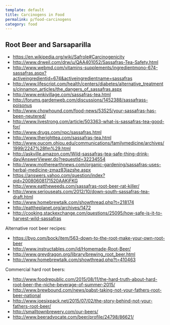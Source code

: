 ```yaml
---
template: default
title: Carcinogens in Food
permalink: p/food-carcinogens
category: food
---
```


Root Beer and Sarsaparilla
--------------------------

-   <https://en.wikipedia.org/wiki/Safrole#Carcinogenicity>
-   <http://www.drweil.com/drw/u/QAA401052/Sassafras-Tea-Safety.html>
-   <http://www.webmd.com/vitamins-supplements/ingredientmono-674-sassafras.aspx?activeingredientid=674&activeingredientname=sassafras>
-   <http://www.lifescript.com/health/centers/diabetes/alternative_treatments/cinnamon_articles/the_dangers_of_sassafras.aspx>
-   <http://www.enkivillage.com/sassafras-tea.html>
-   <http://forums.gardenweb.com/discussions/1452388/sassafrass-poisonus>
-   <http://www.chowhound.com/food-news/53525/your-sassafras-has-been-neutered/>
-   <http://www.livestrong.com/article/503363-what-is-sassafras-tea-good-for/>
-   <http://www.drugs.com/npc/sassafras.html>
-   <http://www.therighttea.com/sassafras-tea.html>
-   <http://www.oucom.ohiou.edu/communications/familymedicine/archives/1999/2247%28fm%29.html>
-   <http://askville.amazon.com/Wild-sassafras-tea-safe-thing-drink-day/AnswerViewer.do?requestId=32234554>
-   <http://www.motherearthnews.com/organic-gardening/sassafras-uses-herbal-medicine-zmaz83jazshe.aspx>
-   <https://answers.yahoo.com/question/index?qid=20080608171520AAKjFKG>
-   <http://www.eattheweeds.com/sassafras-root-beer-rat-killer/>
-   <http://www.seriouseats.com/2012/10/down-south-sassafras-tea-draft.html>
-   <http://www.homebrewtalk.com/showthread.php?t=218174>
-   <http://eattheplanet.org/archives/1472>
-   <http://cooking.stackexchange.com/questions/25095/how-safe-is-it-to-harvest-wild-sassafras>

Alternative root beer recipes:

-   <https://byo.com/bock/item/563-down-to-the-root-make-your-own-root-beer>
-   <http://www.instructables.com/id/Homemade-Root-Beer/>
-   <http://www.greydragon.org/library/brewing_root_beer.html>
-   <http://www.homebrewtalk.com/showthread.php?t=410463>

Commercial hard root beers:

-   <http://www.foodrepublic.com/2015/08/11/the-hard-truth-about-hard-root-beer-the-niche-beverage-of-summer-2015/>
-   <http://www.brewbound.com/news/pabst-taking-not-your-fathers-root-beer-national>
-   <http://www.joesixpack.net/2015/07/02/the-story-behind-not-your-fathers-root-beer/>
-   <http://smalltownbrewery.com/our-beers/>
-   <http://www.beeradvocate.com/beer/profile/24798/86621/>
